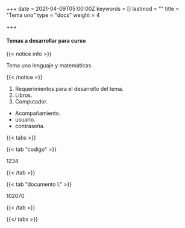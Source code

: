 +++
date = 2021-04-09T05:00:00Z
keywords = []
lastmod = ""
title = "Tema uno"
type = "docs"
weight = 4

+++
#### Temas a desarrollar para curso

{{< notice info >}}

Tema uno lenguaje y matemáticas

{{< /notice >}}

1. Requerimientos para el desarrollo del tema.
2. Libros.
3. Computador.

* Acompañamiento.
* usuario.
* contraseña.

{{< tabs >}}

{{< tab "codigo" >}}

1234

{{< /tab >}}

{{< tab "documento I." >}}

102070

{{< /tab >}}

{{</ tabs >}}